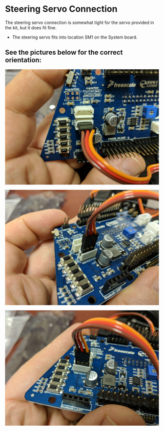 # Steering Servo Connection

The steering servo connection is somewhat tight for the servo provided in the kit, but it does fit fine.

* The steering servo fits into location SM1 on the System board.

## See the pictures below for the correct orientation:

![](../../../.gitbook/assets/IMG_20171221_140243.jpg)

![](../../../.gitbook/assets/IMG_20171221_140232.jpg)

![](../../../.gitbook/assets/IMG_20171221_140251.jpg)

